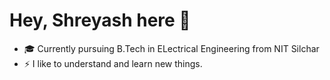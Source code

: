# Hey, Shreyash here 👋

- 🎓 Currently pursuing B.Tech in ELectrical Engineering from NIT Silchar
- ⚡ I like to understand and learn new things.
